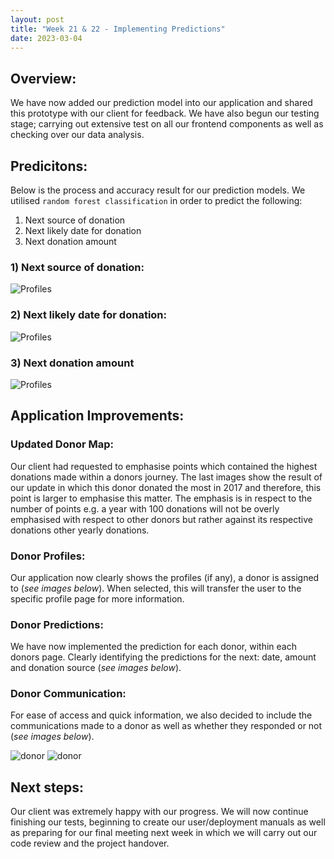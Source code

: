```yaml
---
layout: post
title: "Week 21 & 22 - Implementing Predictions"
date: 2023-03-04
---
```


## Overview:

We have now added our prediction model into our application and shared this prototype with our client for feedback. We have also begun our testing stage; carrying out extensive test on all our frontend components as well as checking over our data analysis.

## Predicitons:

Below is the process and accuracy result for our prediction models. We utilised `random forest classification` in order to predict the following:

1. Next source of donation
2. Next likely date for donation
3. Next donation amount

### 1) Next source of donation:

![Profiles](/Development-Blog/assets/Blog14/source.png)

### 2) Next likely date for donation:

![Profiles](/Development-Blog/assets/Blog14/date.png)

### 3) Next donation amount

![Profiles](/Development-Blog/assets/Blog14/amount.png)

## Application Improvements:

### Updated Donor Map:

Our client had requested to emphasise points which contained the highest donations made within a donors journey. The last images show the result of our update in which this donor donated the most in 2017 and therefore, this point is larger to emphasise this matter. The emphasis is in respect to the number of points e.g. a year with 100 donations will not be overly emphasised with respect to other donors but rather against its respective donations other yearly donations.

### Donor Profiles:

Our application now clearly shows the profiles (if any), a donor is assigned to (_see images below_). When selected, this will transfer the user to the specific profile page for more information.

### Donor Predictions:

We have now implemented the prediction for each donor, within each donors page. Clearly identifying the predictions for the next: date, amount and donation source (_see images below_).

### Donor Communication:

For ease of access and quick information, we also decided to include the communications made to a donor as well as whether they responded or not (_see images below_).

![donor](/Development-Blog/assets/Blog14/donor-pt1.png)
![donor](/Development-Blog/assets/Blog14/donor-pt2.png)

## Next steps:

Our client was extremely happy with our progress. We will now continue finishing our tests, beginning to create our user/deployment manuals as well as preparing for our final meeting next week in which we will carry out our code review and the project handover.
